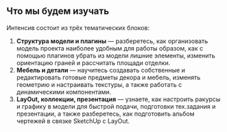 ## Что мы будем изучать

Интенсив состоит из трёх тематических блоков:

1. **Структура модели и плагины** — разберетесь, как организовать модель проекта наиболее удобным для работы образом, как с помощью плагинов убрать из модели лишние элементы, изменить ориентацию граней и рассчитать площади отделки.
2. **Мебель и детали** — научитесь создавать собственные и редактировать готовые предметы декора и мебель, изменять геометрию и настраивать текстуры, а также работать с динамическими компонентами.
3. **LayOut, коллекции, презентация** — узнаете, как настроить ракурсы и графику в модели для быстрой подачи, подготовки тех.задания и презентации, а также разберетесь, как подготовить альбом чертежей в связке SketchUp с LayOut.
